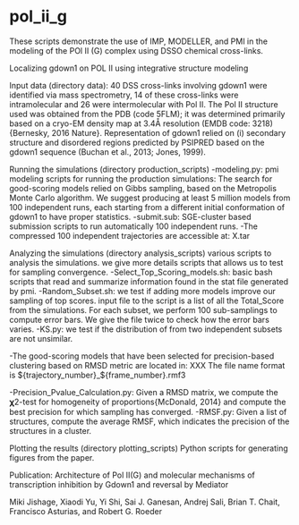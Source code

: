 # pol_ii_g
These scripts demonstrate the use of IMP, MODELLER, and PMI in the modeling of the POl II (G) complex using DSSO chemical cross-links.

Localizing gdown1 on POL II using integrative structure modeling

Input data (directory data):
40 DSS cross-links involving gdown1 were identified via mass spectrometry, 14 of these cross-links were intramolecular and 26 were intermolecular with Pol II. The Pol II structure used was obtained from the PDB (code 5FLM); it was determined primarily based on a cryo-EM density map at 3.4Å resolution (EMDB code: 3218) {Bernesky, 2016 Nature}.
Representation of gdown1 relied on (i) secondary structure and disordered regions predicted by PSIPRED based on the gdown1 sequence (Buchan et al., 2013; Jones, 1999).

Running the simulations (directory production_scripts)
-modeling.py: pmi modeling scripts for running the production simulations: The search for good-scoring models relied on Gibbs sampling, based on the Metropolis Monte Carlo algorithm. We suggest producing at least 5 million models from 100 independent runs, each starting from a different initial conformation of gdown1 to have proper statistics.
-submit.sub: SGE-cluster based submission scripts to run automatically 100 independent runs.
-The compressed 100 independent trajectories are accessible at: X.tar

Analyzing the simulations (directory analysis_scripts)
various scripts to analysis the simulations. we give more details scripts that allows us to test for sampling convergence.
-Select_Top_Scoring_models.sh: basic bash scripts that read and summarize information found in the stat file generated by pmi.
-Random_Subset.sh: we test if adding more models improve our sampling of top scores. input file to the script is a list of all the Total_Score from the simulations. For each subset, we perform 100 sub-samplings to compute error bars. We give the file twice to check how the error bars varies.
-KS.py: we test if the distribution of from two independent subsets are not unsimilar.

-The good-scoring models that have been selected for precision-based clustering based on RMSD metric are located in: XXX 
The file name format is ${trajectory_number}_${frame_number}.rmf3

-Precision_Pvalue_Calculation.py: Given a RMSD matrix, we compute the 𝛘2-test for homogeneity of proportions{McDonald, 2014} and compute the best precision for which sampling has converged.
-RMSF.py: Given a list of structures, compute the average RMSF, which indicates the precision of the structures in a cluster.

Plotting the results (directory plotting_scripts)
Python scripts for generating figures from the paper.


Publication: 
Architecture of Pol II(G) and molecular mechanisms of transcription inhibition by Gdown1 and reversal by Mediator 

Miki Jishage, Xiaodi Yu, Yi Shi, Sai J. Ganesan, Andrej Sali, Brian T. Chait, Francisco Asturias, and Robert G. Roeder
